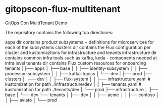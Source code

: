 # gitopscon-flux-multitenant
GitOps Con MultiTenant Demo

The repository contains the following top directories:

apps dir contains product subsystems + definitions for microservices for each of the subsystems
clusters dir contains the Flux configuration per cluster and kustomiaztions for infrastructure and tenants
infrastructure dir contains common infra tools such as kafka, keda - components needed at infra level
tenants dir contains Flux custom resources for onboarding tenants
|
├── apps
│   ├── base
│   │   ├── identity-subsystem
│   │   ├── processor-subsystem
│   │   ├── kafka-topics
│   └── dev
|   ├── prod
├── clusters
│   ├── dev
│   │   ├── flux-system
│   │   ├── infrastructure.yaml # kustomization for path ./infrastructure/dev
│   │   ├── tenants.yaml # kustomization for path ./tenants/dev
│   └── prod
├── infrastructure
│   ├── base
│   └── dev
└── tenants
│   ├── dev
│   │   ├── acme
│   │   ├── contoso
│   │   ├── aviato
│   └── prod
